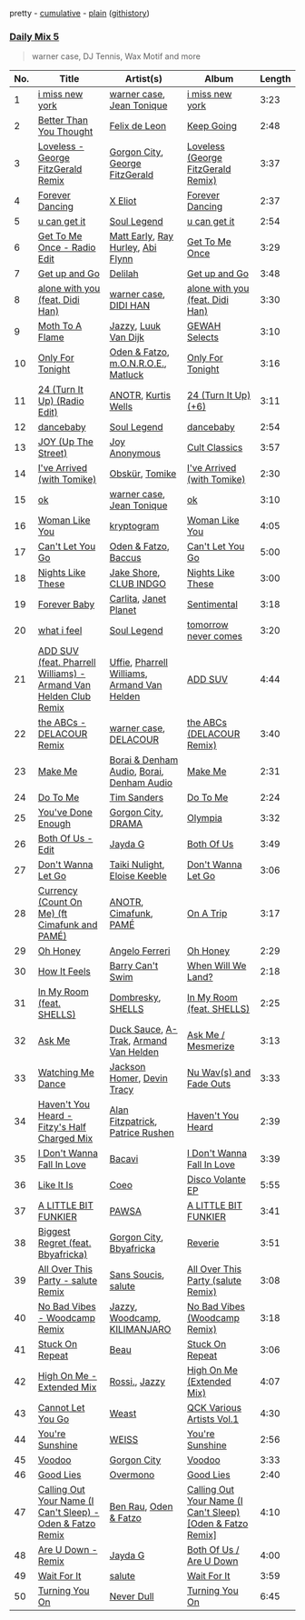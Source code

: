 pretty - [cumulative](/playlists/cumulative/Daily%20Mix%205.md) - [plain](/playlists/plain/37i9dQZF1E36TO0q54WsJv) ([githistory](https://github.githistory.xyz/vitokorn/spotify-playlist-archive/blob/master/playlists/plain/37i9dQZF1E36TO0q54WsJv))
### [Daily Mix 5](https://open.spotify.com/playlist/37i9dQZF1E36TO0q54WsJv)

> warner case, DJ Tennis, Wax Motif and more

| No. | Title | Artist(s) | Album | Length |
|---|---|---|---|---|
| 1 | [i miss new york](https://open.spotify.com/track/1BbrIpVnqNzTJqBBYvfgkY) | [warner case](https://open.spotify.com/artist/106OuakzOxxbXTuigEEf01), [Jean Tonique](https://open.spotify.com/artist/6BVLQfvzlvlNZ43WjbFgbI) | [i miss new york](https://open.spotify.com/album/00UsuOsS3TvApV8OH4ba6P) | 3:23 |
| 2 | [Better Than You Thought](https://open.spotify.com/track/0bRgUBbMRbvDqMjrZbAuB8) | [Felix de Leon](https://open.spotify.com/artist/2fT4vFf7hyfIsbpnZKqXEO) | [Keep Going](https://open.spotify.com/album/54kIIKwikA1dQseZxQnSIZ) | 2:48 |
| 3 | [Loveless - George FitzGerald Remix](https://open.spotify.com/track/0zng0Xfmmx2RWykbd0s7Zx) | [Gorgon City](https://open.spotify.com/artist/4VNQWV2y1E97Eqo2D5UTjx), [George FitzGerald](https://open.spotify.com/artist/3KOHpygRuo1ruQAbEneR3t) | [Loveless (George FitzGerald Remix)](https://open.spotify.com/album/2UO2UtgxrTozLMUrKOTc2E) | 3:37 |
| 4 | [Forever Dancing](https://open.spotify.com/track/2gDq4FaxNSnHJqIWbB1jKk) | [X Eliot](https://open.spotify.com/artist/0LYYkgt6IhOK8GI5tc5mz9) | [Forever Dancing](https://open.spotify.com/album/6e2u6dHtH5XqKKYf8NwsOi) | 2:37 |
| 5 | [u can get it](https://open.spotify.com/track/3TgBBgdNupVOVKDVskdO0f) | [Soul Legend](https://open.spotify.com/artist/55KBAeJzZBcJ5AhPW5OOpy) | [u can get it](https://open.spotify.com/album/75Na6z7eq9oeAB44g6fSE8) | 2:54 |
| 6 | [Get To Me Once - Radio Edit](https://open.spotify.com/track/4Ip1jKkFI4TqoymQbqya3a) | [Matt Early](https://open.spotify.com/artist/2Ts0APXD7Kd35zkWGPRE4x), [Ray Hurley](https://open.spotify.com/artist/0Pll4paipKDTLwxARTO6EI), [Abi Flynn](https://open.spotify.com/artist/734bmNflMslwf81kYoy7bs) | [Get To Me Once](https://open.spotify.com/album/7oCH6HJdS6xKq0IA93Q7cM) | 3:29 |
| 7 | [Get up and Go](https://open.spotify.com/track/0OoQjR7xNwUEhjOIhg6kSA) | [Delilah](https://open.spotify.com/artist/0vUOZYWihxoF2IQ2VOckKh) | [Get up and Go](https://open.spotify.com/album/2OV8pf8cUFEbNEmhNrNZ0i) | 3:48 |
| 8 | [alone with you (feat. Didi Han)](https://open.spotify.com/track/3iqbypJ2BSVHc7QMvXG19E) | [warner case](https://open.spotify.com/artist/106OuakzOxxbXTuigEEf01), [DIDI HAN](https://open.spotify.com/artist/2j74J6dIUd8X3x6UKH3pZF) | [alone with you (feat. Didi Han)](https://open.spotify.com/album/37uFN79H6w1fYvjcA6FZVz) | 3:30 |
| 9 | [Moth To A Flame](https://open.spotify.com/track/78EK9fx47IpXsp0wqtONjK) | [Jazzy](https://open.spotify.com/artist/7zAAwgV5Wqmvpb4GzvlRkP), [Luuk Van Dijk](https://open.spotify.com/artist/1KFfk3NtblIJtGEqyiR31t) | [GEWAH Selects](https://open.spotify.com/album/4dFQIf3DnBh6UhWSoGZOPU) | 3:10 |
| 10 | [Only For Tonight](https://open.spotify.com/track/6STCwjymKob5lZcDdpKcTK) | [Oden & Fatzo](https://open.spotify.com/artist/2YEnrpAWWaNRFumgde1lLH), [m.O.N.R.O.E.](https://open.spotify.com/artist/6pDZzvzwjGXunH8FCb2ulo), [Matluck](https://open.spotify.com/artist/5CieAewiroqzWWxdsWuoNu) | [Only For Tonight](https://open.spotify.com/album/5IUlPTkjpkLiWCoFOh4oOo) | 3:16 |
| 11 | [24 (Turn It Up) (Radio Edit)](https://open.spotify.com/track/5hLiKFmVc7vRUKTvnlpJYR) | [ANOTR](https://open.spotify.com/artist/4p5WgeiPSPpqPDs7T6OkWf), [Kurtis Wells](https://open.spotify.com/artist/2HOnhVnbETGW5Q9TVdZm0S) | [24 (Turn It Up) (+6)](https://open.spotify.com/album/37nzbaUgb3Y5Tfx1JhObvR) | 3:11 |
| 12 | [dancebaby](https://open.spotify.com/track/10jBvuT9h4F8C6VBzlvhUz) | [Soul Legend](https://open.spotify.com/artist/55KBAeJzZBcJ5AhPW5OOpy) | [dancebaby](https://open.spotify.com/album/1sjwkrKmmgSMv1W0Y6OvLx) | 2:54 |
| 13 | [JOY (Up The Street)](https://open.spotify.com/track/1d9NF9D6HgLWvGQyPrYE98) | [Joy Anonymous](https://open.spotify.com/artist/3pK4EcflBpG1Kpmjk5LK2R) | [Cult Classics](https://open.spotify.com/album/3mnKHGcVhqsdZP1IeyLbS6) | 3:57 |
| 14 | [I've Arrived (with Tomike)](https://open.spotify.com/track/2EPbupudXMt2oYC3iyl31o) | [Obskür](https://open.spotify.com/artist/29MTNlaVntQaQiDyj8KGwx), [Tomike](https://open.spotify.com/artist/1kETB3sIaKJ2uuC9xb6eCI) | [I've Arrived (with Tomike)](https://open.spotify.com/album/2W1UzcHNaKiSHpbAgMnWZM) | 2:30 |
| 15 | [ok](https://open.spotify.com/track/4uTSRyGuGpFLwEyvMuxvHL) | [warner case](https://open.spotify.com/artist/106OuakzOxxbXTuigEEf01), [Jean Tonique](https://open.spotify.com/artist/6BVLQfvzlvlNZ43WjbFgbI) | [ok](https://open.spotify.com/album/4f4dczl8ZXc0mlbKOFYret) | 3:10 |
| 16 | [Woman Like You](https://open.spotify.com/track/0Tby0PFN8E8I8pg0oxeapb) | [kryptogram](https://open.spotify.com/artist/184mGxeseZkY2w05Nr4Tui) | [Woman Like You](https://open.spotify.com/album/3thcwDUKvwi5ghc2KZbkkv) | 4:05 |
| 17 | [Can't Let You Go](https://open.spotify.com/track/7mWlJrA8DTpF329VWSOuWY) | [Oden & Fatzo](https://open.spotify.com/artist/2YEnrpAWWaNRFumgde1lLH), [Baccus](https://open.spotify.com/artist/1j748qGtsUgMFsBi3yl6PW) | [Can't Let You Go](https://open.spotify.com/album/2cIKNHtSO0YpU8KuGYMhlN) | 5:00 |
| 18 | [Nights Like These](https://open.spotify.com/track/3RhneE5YQcy3TphBlJfFuz) | [Jake Shore](https://open.spotify.com/artist/4i0eQ8mdCbjAS5XnQIC7BA), [CLUB INDGO](https://open.spotify.com/artist/7npM6EhPHmTWJCCPFZzhpC) | [Nights Like These](https://open.spotify.com/album/26fV54M3f9uUgEkCyAKG4d) | 3:00 |
| 19 | [Forever Baby](https://open.spotify.com/track/07A5bghc5rp1kXuAYwl7Eo) | [Carlita](https://open.spotify.com/artist/1GVbOnrND8b3eh2JZ4opw8), [Janet Planet](https://open.spotify.com/artist/6WaeCF7BKSHfUuOj4ggRoq) | [Sentimental](https://open.spotify.com/album/15JwpSbmrg94260qjQQYse) | 3:18 |
| 20 | [what i feel](https://open.spotify.com/track/0c27JOBxFuSPHqbT3d2BC9) | [Soul Legend](https://open.spotify.com/artist/55KBAeJzZBcJ5AhPW5OOpy) | [tomorrow never comes](https://open.spotify.com/album/56gzHHGgjlbVo0okgZ3kNT) | 3:20 |
| 21 | [ADD SUV (feat. Pharrell Williams) - Armand Van Helden Club Remix](https://open.spotify.com/track/7kE1g5T0Mmc84izq9DirqZ) | [Uffie](https://open.spotify.com/artist/2s6lxOYvvCvzpHtd3VyuMj), [Pharrell Williams](https://open.spotify.com/artist/2RdwBSPQiwcmiDo9kixcl8), [Armand Van Helden](https://open.spotify.com/artist/3cQA9WH8liZfeja1DxcDYE) | [ADD SUV](https://open.spotify.com/album/7iAhrXrGRbPcXWL6E8xiIW) | 4:44 |
| 22 | [the ABCs - DELACOUR Remix](https://open.spotify.com/track/4it5NLxQ1wkJGAuiuCGS6s) | [warner case](https://open.spotify.com/artist/106OuakzOxxbXTuigEEf01), [DELACOUR](https://open.spotify.com/artist/3bFd5sav9N5kGzBklcXt6l) | [the ABCs (DELACOUR Remix)](https://open.spotify.com/album/1qJSrWy3fsorwD9quGzVUZ) | 3:40 |
| 23 | [Make Me](https://open.spotify.com/track/6RaaQvkGUe8Je8yAkdwQNm) | [Borai & Denham Audio](https://open.spotify.com/artist/6QsxKDNLJbtYqxb2wRmsu1), [Borai](https://open.spotify.com/artist/5H8NL83Hl16bYRy4LCqriO), [Denham Audio](https://open.spotify.com/artist/2gyrzIEBDddx6GsW60DnW1) | [Make Me](https://open.spotify.com/album/3T7bNNnQ5b8BgsaF43jGku) | 2:31 |
| 24 | [Do To Me](https://open.spotify.com/track/6ow9Iwh3H3ud5cRREiEX53) | [Tim Sanders](https://open.spotify.com/artist/1E3ho9kLdNdFz1L1JISV82) | [Do To Me](https://open.spotify.com/album/5cpxWgaNFVxcfpByR8sIqr) | 2:24 |
| 25 | [You've Done Enough](https://open.spotify.com/track/77VqW84V88aKD8Bi8CzEsP) | [Gorgon City](https://open.spotify.com/artist/4VNQWV2y1E97Eqo2D5UTjx), [DRAMA](https://open.spotify.com/artist/7LvvNoUPwTZpgXDWBRrfHg) | [Olympia](https://open.spotify.com/album/3r4dG6bUfL4jasKeo50kLE) | 3:32 |
| 26 | [Both Of Us - Edit](https://open.spotify.com/track/75rGONmoi48LLYBFaGiYsv) | [Jayda G](https://open.spotify.com/artist/3NKVm2Jedcf6ibJr6pMUVx) | [Both Of Us](https://open.spotify.com/album/6tKMQ3udmP1PErZYHKXnqA) | 3:49 |
| 27 | [Don't Wanna Let Go](https://open.spotify.com/track/764aj78vmTA8kMUMY0LVdR) | [Taiki Nulight](https://open.spotify.com/artist/4QWmN97HRZya55JvxN3I5a), [Eloise Keeble](https://open.spotify.com/artist/7mOEFI30ETW9l7SFMpXoH9) | [Don't Wanna Let Go](https://open.spotify.com/album/6zEwku2jzQqtH8FnolDyZi) | 3:06 |
| 28 | [Currency (Count On Me) (ft Cimafunk and PAMÉ)](https://open.spotify.com/track/7HkSXmHPXtNtaaosJ4ejVS) | [ANOTR](https://open.spotify.com/artist/4p5WgeiPSPpqPDs7T6OkWf), [Cimafunk](https://open.spotify.com/artist/28wtFivtmdKxFRfu57AhBe), [PAMÉ](https://open.spotify.com/artist/5ZSOXLTnZcSjdVCIdjnq03) | [On A Trip](https://open.spotify.com/album/0NmQAh2m9ayLitCrFaIjiN) | 3:17 |
| 29 | [Oh Honey](https://open.spotify.com/track/79MSWZup4Q1ShQ1kwsL4qo) | [Angelo Ferreri](https://open.spotify.com/artist/3tT2XX9qEVivLCYGoqkRkZ) | [Oh Honey](https://open.spotify.com/album/6hZAewOMwwk45SDM0Jcb8I) | 2:29 |
| 30 | [How It Feels](https://open.spotify.com/track/3NZz7DWeVQesSOn6mO39F7) | [Barry Can't Swim](https://open.spotify.com/artist/0vTVU0KH0CVzijsoKGsTPl) | [When Will We Land?](https://open.spotify.com/album/5LASDBDtLLEt3QqVtgOoaM) | 2:18 |
| 31 | [In My Room (feat. SHELLS)](https://open.spotify.com/track/1P5MpILPf5pgEmsZzqEVoy) | [Dombresky](https://open.spotify.com/artist/2GVtgxcx7jg5xVCZsIHSGN), [SHELLS](https://open.spotify.com/artist/1ZwuShKjJItDJez0aDCsxN) | [In My Room (feat. SHELLS)](https://open.spotify.com/album/7E4VRFdU8aKvZ7qVY8ekrM) | 2:25 |
| 32 | [Ask Me](https://open.spotify.com/track/22RCqQ7mzUYsDr5UgB0ZLE) | [Duck Sauce](https://open.spotify.com/artist/0q8J3Yj810t5cpAYEJ7gxt), [A-Trak](https://open.spotify.com/artist/3TaUSUXn41GixL7zbvrIDt), [Armand Van Helden](https://open.spotify.com/artist/3cQA9WH8liZfeja1DxcDYE) | [Ask Me / Mesmerize](https://open.spotify.com/album/1pgews3egJx2IY4ZOXYaur) | 3:13 |
| 33 | [Watching Me Dance](https://open.spotify.com/track/41FwqrSDC7lb9XzEJethOj) | [Jackson Homer](https://open.spotify.com/artist/0W9bMhPWFmnO2u2ejaVDlC), [Devin Tracy](https://open.spotify.com/artist/6MfKvHA64hLnQEJ9E5M7FT) | [Nu Wav(s) and Fade Outs](https://open.spotify.com/album/2iKVlMMXrisku1gNMJOH8v) | 3:33 |
| 34 | [Haven't You Heard - Fitzy's Half Charged Mix](https://open.spotify.com/track/1b0e8KK2tIgMkT2tub9M93) | [Alan Fitzpatrick](https://open.spotify.com/artist/40JyDxGqtYSowWYT2jaive), [Patrice Rushen](https://open.spotify.com/artist/1mNnxxnPfHQDOkFjnZmdkc) | [Haven't You Heard](https://open.spotify.com/album/5vJAPCAVezRH826izLGTeD) | 2:39 |
| 35 | [I Don't Wanna Fall In Love](https://open.spotify.com/track/3R0cqnFMP1wKQ7xTgCXJpW) | [Bacavi](https://open.spotify.com/artist/7mRPKukfheKbpoHKRS7kkd) | [I Don't Wanna Fall In Love](https://open.spotify.com/album/0E4YU6XuLZmKwOU5s91oMR) | 3:39 |
| 36 | [Like It Is](https://open.spotify.com/track/72PaeuOiW14HbKoSQPpXPJ) | [Coeo](https://open.spotify.com/artist/3OoNpyvA82LedOZWG3WE8Z) | [Disco Volante EP](https://open.spotify.com/album/4ScJcQTiKWGikAazvWbepS) | 5:55 |
| 37 | [A LITTLE BIT FUNKIER](https://open.spotify.com/track/3mCxV76XNNfvHfYiElQjHT) | [PAWSA](https://open.spotify.com/artist/4E0HD2PMY8kQJIjlShrLUS) | [A LITTLE BIT FUNKIER](https://open.spotify.com/album/5I7rEnTWEmjoZ9rNHaoRA8) | 3:41 |
| 38 | [Biggest Regret (feat. Bbyafricka)](https://open.spotify.com/track/6idNnUeKM5Mu3cvieIcU6H) | [Gorgon City](https://open.spotify.com/artist/4VNQWV2y1E97Eqo2D5UTjx), [Bbyafricka](https://open.spotify.com/artist/019gRg7DezPMbaI1xRZD6W) | [Reverie](https://open.spotify.com/album/5GCjSTO49p9xx0I223rXo6) | 3:51 |
| 39 | [All Over This Party - salute Remix](https://open.spotify.com/track/74y9q95NblVSvnurtU62WR) | [Sans Soucis](https://open.spotify.com/artist/4vXFvvWirlvTwcl184KfDc), [salute](https://open.spotify.com/artist/1np8xozf7ATJZDi9JX8Dx5) | [All Over This Party (salute Remix)](https://open.spotify.com/album/53GjjALiKKreMQoAwPz9ZY) | 3:08 |
| 40 | [No Bad Vibes - Woodcamp Remix](https://open.spotify.com/track/4FNRldFL4G7T0MI1imnXoU) | [Jazzy](https://open.spotify.com/artist/7zAAwgV5Wqmvpb4GzvlRkP), [Woodcamp](https://open.spotify.com/artist/4X4OIDYqg755pwdswXUXb3), [KILIMANJARO](https://open.spotify.com/artist/4QGD0m9AGZixhuPAzaBeD7) | [No Bad Vibes (Woodcamp Remix)](https://open.spotify.com/album/3yWVmjHr8pv2xmnvGN2I0S) | 3:18 |
| 41 | [Stuck On Repeat](https://open.spotify.com/track/0Ib2lnmQqbAzuHNkGtYtNC) | [Beau](https://open.spotify.com/artist/3vwy5NQXFV797LDXh2NxEG) | [Stuck On Repeat](https://open.spotify.com/album/0zDkq6Hpkyd1j3a4pcXomo) | 3:06 |
| 42 | [High On Me - Extended Mix](https://open.spotify.com/track/70NY9swhx4q4ItqngxGVUX) | [Rossi.](https://open.spotify.com/artist/7itMGcVGRKS43LcTQvJitf), [Jazzy](https://open.spotify.com/artist/7zAAwgV5Wqmvpb4GzvlRkP) | [High On Me (Extended Mix)](https://open.spotify.com/album/3gj1C6bMSMOcFIFFpFH5EE) | 4:07 |
| 43 | [Cannot Let You Go](https://open.spotify.com/track/1uYtTOfC6DuNf7GdxkHGkf) | [Weast](https://open.spotify.com/artist/6PqeYJNGdhBM2oZ4AwiW8t) | [QCK Various Artists Vol.1](https://open.spotify.com/album/7vO1e5G8ggJOLiDSr0cBQB) | 4:30 |
| 44 | [You're Sunshine](https://open.spotify.com/track/4gdjZS54vHNBk467zeAqkq) | [WEISS](https://open.spotify.com/artist/0FBRY66KVaAiddGVefikLB) | [You're Sunshine](https://open.spotify.com/album/5ASahiUQrJOala4neqHSd5) | 2:56 |
| 45 | [Voodoo](https://open.spotify.com/track/3JsH3qnwhYGs20PBMsCgNx) | [Gorgon City](https://open.spotify.com/artist/4VNQWV2y1E97Eqo2D5UTjx) | [Voodoo](https://open.spotify.com/album/32JzuMXyPDs6ihDnRGh8vy) | 3:33 |
| 46 | [Good Lies](https://open.spotify.com/track/1ZnghCVtXCrtmKJH32z4UK) | [Overmono](https://open.spotify.com/artist/01PnN11ovfen6xUOHfNpn3) | [Good Lies](https://open.spotify.com/album/7m2yEFYxnjmEyq7IXa9sXp) | 2:40 |
| 47 | [Calling Out Your Name (I Can't Sleep) - Oden & Fatzo Remix](https://open.spotify.com/track/0TBpykY31cnBLMQul2Inet) | [Ben Rau](https://open.spotify.com/artist/1TnMHkjDz4jm8H8QxnyAAC), [Oden & Fatzo](https://open.spotify.com/artist/2YEnrpAWWaNRFumgde1lLH) | [Calling Out Your Name (I Can't Sleep) [Oden & Fatzo Remix]](https://open.spotify.com/album/1bmvVHBaQlQIYzkRxr7RGa) | 4:10 |
| 48 | [Are U Down - Remix](https://open.spotify.com/track/0GyPmdjs3YBPCfWccCBxPD) | [Jayda G](https://open.spotify.com/artist/3NKVm2Jedcf6ibJr6pMUVx) | [Both Of Us / Are U Down](https://open.spotify.com/album/73rAUSm45jVN9L5oAtUaIV) | 4:00 |
| 49 | [Wait For It](https://open.spotify.com/track/6YjVrP2g7gJYh3aXkgnspC) | [salute](https://open.spotify.com/artist/1np8xozf7ATJZDi9JX8Dx5) | [Wait For It](https://open.spotify.com/album/5OeFKQvrsk29Fpt0mYwgRh) | 3:59 |
| 50 | [Turning You On](https://open.spotify.com/track/6Uwee6Ej0Oplqm6vXAdNuc) | [Never Dull](https://open.spotify.com/artist/2u3rmzZC0psTER2sDfUebm) | [Turning You On](https://open.spotify.com/album/1TaRVGr8jOfDQIbAzhHP5S) | 6:45 |